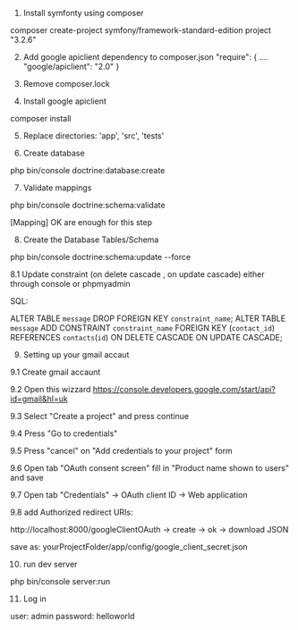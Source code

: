 1. Install symfonty using composer
 
composer create-project symfony/framework-standard-edition project "3.2.6"

2. Add google apiclient dependency to composer.json
"require": {
	....
	"google/apiclient": "2.0"
}

3. Remove composer.lock
4. Install google apiclient 

composer install

5. Replace directories: 'app', 'src', 'tests'

6. Create database

php bin/console doctrine:database:create

7. Validate mappings

php bin/console doctrine:schema:validate

[Mapping] OK  are enough for this step

8. Create the Database Tables/Schema

php bin/console doctrine:schema:update --force


8.1 Update constraint (on delete cascade , on update cascade) either through console or phpmyadmin

SQL:

ALTER TABLE `message` DROP FOREIGN KEY `constraint_name`; 
ALTER TABLE `message` ADD CONSTRAINT `constraint_name` FOREIGN KEY (`contact_id`) REFERENCES `contacts`(`id`) ON DELETE CASCADE ON UPDATE CASCADE;

9. Setting up your gmail accaut

9.1 Create gmail accaunt

9.2 Open this wizzard https://console.developers.google.com/start/api?id=gmail&hl=uk

9.3 Select "Create a project" and press continue

9.4 Press "Go to credentials"

9.5 Press "cancel" on "Add credentials to your project" form

9.6 Open tab "OAuth consent screen" fill in "Product name shown to users" and save

9.7 Open tab "Credentials" -> OAuth client ID -> Web application

9.8 add Authorized redirect URIs:

http://localhost:8000/googleClientOAuth  -> create -> ok -> download JSON

save as: yourProjectFolder/app/config/google_client_secret.json

10. run dev server 

php bin/console server:run

11. Log in

user: admin
password: helloworld
